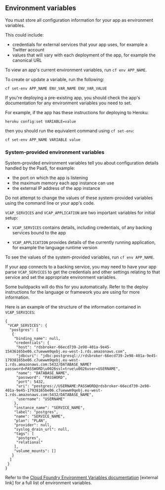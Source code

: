 ## Environment variables

You must store all configuration information for your app as environment variables. 

This could include:

- credentials for external services that your app uses, for example a Twitter account
- values that will vary with each deployment of the app, for example the canonical URL

To view an app's current environment variables, run `cf env APP_NAME`.

To create or update a variable, run the following:

```
cf set-env APP_NAME ENV_VAR_NAME ENV_VAR_VALUE
```

If you're deploying a pre-existing app, you should check the app's documentation for any environment variables you need to set.

For example, if the app has these instructions for deploying to Heroku:

```
heroku config:set VARIABLE=value
```

then you should run the equivalent command using `cf set-env`:

```
cf set-env APP_NAME VARIABLE value
```

### System-provided environment variables

System-provided environment variables tell you about configuration details handled by the PaaS, for example:

- the port on which the app is listening 
- the maximum memory each app instance can use
- the external IP address of the app instance

Do not attempt to change the values of these system-provided variables using the command line or your app's code.

`VCAP_SERVICES` and `VCAP_APPLICATION` are two important variables for initial setup:

- `VCAP_SERVICES` contains details, including credentials, of any backing services bound to the app

- `VCAP_APPLICATION` provides details of the currently running application, for example the language runtime version

To see the values of the system-provided variables, run `cf env APP_NAME`.

If your app connects to a backing service, you may need to have your app parse `VCAP_SERVICES` to get the credentials and other settings relating to that service and set the appropriate environment variables.

Some buildpacks will do this for you automatically. Refer to the deploy instructions for the language or framework you are using for more information.

Here is an example of the structure of the information contained in `VCAP_SERVICES`:

```
{
 "VCAP_SERVICES": {
  "postgres": [
   {
    "binding_name": null,
    "credentials": {
     "host": "rdsbroker-66ecd739-2e98-401a-9e45-15436165be06.c7uewwm9qebj.eu-west-1.rds.amazonaws.com",
     "jdbcuri": "jdbc:postgresql://rdsbroker-66ecd739-2e98-401a-9e45-17938165be06.c7uewwm9qebj.eu-west-1.rds.amazonaws.com:5432/DATABASE_NAME?password=PASSWORD\u0026ssl=true\u0026user=USERNAME",
     "name": "DATABASE_NAME",
     "password": "PASSWORD",
     "port": 5432,
     "uri": "postgres://USERNAME:PASSWORD@rdsbroker-66ecd739-2e98-401a-9e45-17938165be06.c7uewwm9qebj.eu-west-1.rds.amazonaws.com:5432/DATABASE_NAME",
     "username": "USERNAME"
    },
    "instance_name": "SERVICE_NAME",
    "label": "postgres",
    "name": "SERVICE_NAME",
    "plan": "PLAN",
    "provider": null,
    "syslog_drain_url": null,
    "tags": [
     "postgres",
     "relational"
    ],
    "volume_mounts": []
   }
  ]
 }
}
```

Refer to the [Cloud Foundry Environment Variables documentation](https://docs.cloudfoundry.org/devguide/deploy-apps/environment-variable.html) [external link] for a full list of environment variables.
